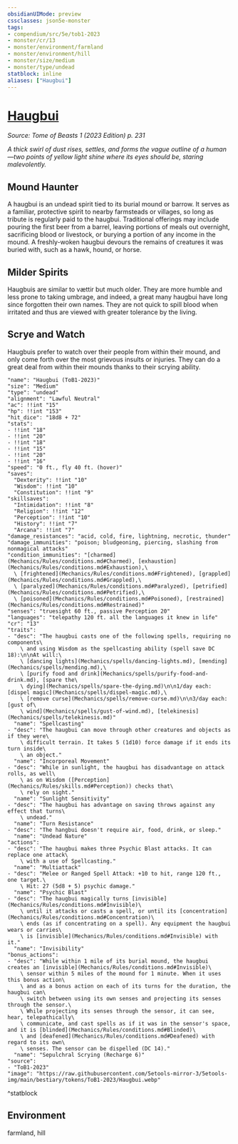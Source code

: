 ```yaml
---
obsidianUIMode: preview
cssclasses: json5e-monster
tags:
- compendium/src/5e/tob1-2023
- monster/cr/13
- monster/environment/farmland
- monster/environment/hill
- monster/size/medium
- monster/type/undead
statblock: inline
aliases: ["Haugbui"]
---
```

# [Haugbui](Mechanics\bestiary\undead/haugbui-tob1-2023.md)
*Source: Tome of Beasts 1 (2023 Edition) p. 231*  

*A thick swirl of dust rises, settles, and forms the vague outline of a human—two points of yellow light shine where its eyes should be, staring malevolently.*

## Mound Haunter

A haugbui is an undead spirit tied to its burial mound or barrow. It serves as a familiar, protective spirit to nearby farmsteads or villages, so long as tribute is regularly paid to the haugbui. Traditional offerings may include pouring the first beer from a barrel, leaving portions of meals out overnight, sacrificing blood or livestock, or burying a portion of any income in the mound. A freshly-woken haugbui devours the remains of creatures it was buried with, such as a hawk, hound, or horse.

## Milder Spirits

Haugbuis are similar to vættir but much older. They are more humble and less prone to taking umbrage, and indeed, a great many haugbui have long since forgotten their own names. They are not quick to spill blood when irritated and thus are viewed with greater tolerance by the living.

## Scrye and Watch

Haugbuis prefer to watch over their people from within their mound, and only come forth over the most grievous insults or injuries. They can do a great deal from within their mounds thanks to their scrying ability.

```statblock
"name": "Haugbui (ToB1-2023)"
"size": "Medium"
"type": "undead"
"alignment": "Lawful Neutral"
"ac": !!int "15"
"hp": !!int "153"
"hit_dice": "18d8 + 72"
"stats":
- !!int "18"
- !!int "20"
- !!int "18"
- !!int "15"
- !!int "20"
- !!int "16"
"speed": "0 ft., fly 40 ft. (hover)"
"saves":
  "Dexterity": !!int "10"
  "Wisdom": !!int "10"
  "Constitution": !!int "9"
"skillsaves":
  "Intimidation": !!int "8"
  "Religion": !!int "12"
  "Perception": !!int "10"
  "History": !!int "7"
  "Arcana": !!int "7"
"damage_resistances": "acid, cold, fire, lightning, necrotic, thunder"
"damage_immunities": "poison; bludgeoning, piercing, slashing from nonmagical attacks"
"condition_immunities": "[charmed](Mechanics/Rules/conditions.md#Charmed), [exhaustion](Mechanics/Rules/conditions.md#Exhaustion),\
  \ [frightened](Mechanics/Rules/conditions.md#Frightened), [grappled](Mechanics/Rules/conditions.md#Grappled),\
  \ [paralyzed](Mechanics/Rules/conditions.md#Paralyzed), [petrified](Mechanics/Rules/conditions.md#Petrified),\
  \ [poisoned](Mechanics/Rules/conditions.md#Poisoned), [restrained](Mechanics/Rules/conditions.md#Restrained)"
"senses": "truesight 60 ft., passive Perception 20"
"languages": "telepathy 120 ft. all the languages it knew in life"
"cr": "13"
"traits":
- "desc": "The haugbui casts one of the following spells, requiring no components\
    \ and using Wisdom as the spellcasting ability (spell save DC 18):\n\nAt will:\
    \ [dancing lights](Mechanics/spells/dancing-lights.md), [mending](Mechanics/spells/mending.md),\
    \ [purify food and drink](Mechanics/spells/purify-food-and-drink.md), [spare the\
    \ dying](Mechanics/spells/spare-the-dying.md)\n\n1/day each: [dispel magic](Mechanics/spells/dispel-magic.md),\
    \ [remove curse](Mechanics/spells/remove-curse.md)\n\n3/day each: [gust of\
    \ wind](Mechanics/spells/gust-of-wind.md), [telekinesis](Mechanics/spells/telekinesis.md)"
  "name": "Spellcasting"
- "desc": "The haugbui can move through other creatures and objects as if they were\
    \ difficult terrain. It takes 5 (1d10) force damage if it ends its turn inside\
    \ an object."
  "name": "Incorporeal Movement"
- "desc": "While in sunlight, the haugbui has disadvantage on attack rolls, as well\
    \ as on Wisdom ([Perception](Mechanics/Rules/skills.md#Perception)) checks that\
    \ rely on sight."
  "name": "Sunlight Sensitivity"
- "desc": "The haugbui has advantage on saving throws against any effect that turns\
    \ undead."
  "name": "Turn Resistance"
- "desc": "The hangbui doesn't require air, food, drink, or sleep."
  "name": "Undead Nature"
"actions":
- "desc": "The haugbui makes three Psychic Blast attacks. It can replace one attack\
    \ with a use of Spellcasting."
  "name": "Multiattack"
- "desc": "Melee or Ranged Spell Attack: +10 to hit, range 120 ft., one target.\
    \ Hit: 27 (5d8 + 5) psychic damage."
  "name": "Psychic Blast"
- "desc": "The haugbui magically turns [invisible](Mechanics/Rules/conditions.md#Invisible)\
    \ until it attacks or casts a spell, or until its [concentration](Mechanics/Rules/conditions.md#Concentration)\
    \ ends (as if concentrating on a spell). Any equipment the haugbui wears or carries\
    \ is [invisible](Mechanics/Rules/conditions.md#Invisible) with it."
  "name": "Invisibility"
"bonus_actions":
- "desc": "While within 1 mile of its burial mound, the haugbui creates an [invisible](Mechanics/Rules/conditions.md#Invisible)\
    \ sensor within 5 miles of the mound for 1 minute. When it uses this bonus action\
    \ and as a bonus action on each of its turns for the duration, the haugbui can\
    \ switch between using its own senses and projecting its senses through the sensor.\
    \ While projecting its senses through the sensor, it can see, hear, telepathically\
    \ communicate, and cast spells as if it was in the sensor's space, and it is [blinded](Mechanics/Rules/conditions.md#Blinded)\
    \ and [deafened](Mechanics/Rules/conditions.md#Deafened) with regard to its own\
    \ senses. The sensor can be dispelled (DC 14)."
  "name": "Sepulchral Scrying (Recharge 6)"
"source":
- "ToB1-2023"
"image": "https://raw.githubusercontent.com/5etools-mirror-3/5etools-img/main/bestiary/tokens/ToB1-2023/Haugbui.webp"
```
^statblock

## Environment

farmland, hill